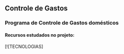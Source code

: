 ## Controle de Gastos

### Programa de Controle de Gastos domésticos

#### Recursos estudados no projeto:
[![TECNOLOGIAS]
